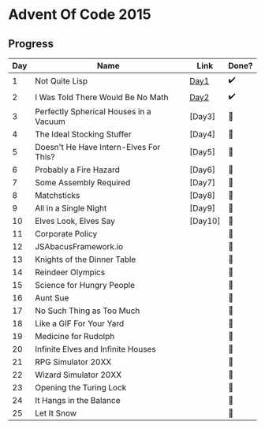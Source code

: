 # Advent Of Code 2015

## Progress

| Day | Name                                   | Link         | Done?                 |
| --- | -------------------------------------- | ------------ | --------------------- |
| 1   | Not Quite Lisp                         | [Day1](Day1) | :heavy_check_mark:    |
| 2   | I Was Told There Would Be No Math      | [Day2](Day2) | :heavy_check_mark:    |
| 3   | Perfectly Spherical Houses in a Vacuum | [Day3]       | :black_square_button: |
| 4   | The Ideal Stocking Stuffer             | [Day4]       | :black_square_button: |
| 5   | Doesn't He Have Intern-Elves For This? | [Day5]       | :black_square_button: |
| 6   | Probably a Fire Hazard                 | [Day6]       | :black_square_button: |
| 7   | Some Assembly Required                 | [Day7]       | :black_square_button: |
| 8   | Matchsticks                            | [Day8]       | :black_square_button: |
| 9   | All in a Single Night                  | [Day9]       | :black_square_button: |
| 10  | Elves Look, Elves Say                  | [Day10]      | :black_square_button: |
| 11  | Corporate Policy                       |              | :black_square_button: |
| 12  | JSAbacusFramework.io                   |              | :black_square_button: |
| 13  | Knights of the Dinner Table            |              | :black_square_button: |
| 14  | Reindeer Olympics                      |              | :black_square_button: |
| 15  | Science for Hungry People              |              | :black_square_button: |
| 16  | Aunt Sue                               |              | :black_square_button: |
| 17  | No Such Thing as Too Much              |              | :black_square_button: |
| 18  | Like a GIF For Your Yard               |              | :black_square_button: |
| 19  | Medicine for Rudolph                   |              | :black_square_button: |
| 20  | Infinite Elves and Infinite Houses     |              | :black_square_button: |
| 21  | RPG Simulator 20XX                     |              | :black_square_button: |
| 22  | Wizard Simulator 20XX                  |              | :black_square_button: |
| 23  | Opening the Turing Lock                |              | :black_square_button: |
| 24  | It Hangs in the Balance                |              | :black_square_button: |
| 25  | Let It Snow                            |              | :black_square_button: |
